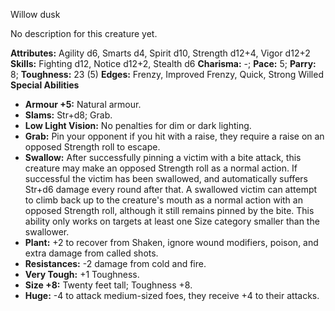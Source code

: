 Willow dusk

No description for this creature yet.

**Attributes:** Agility d6, Smarts d4, Spirit d10, Strength d12+4, Vigor
d12+2
**Skills:** Fighting d12, Notice d12+2, Stealth d6
**Charisma:** -; **Pace:** 5; **Parry:** 8; **Toughness:** 23 (5)
**Edges:** Frenzy, Improved Frenzy, Quick, Strong Willed
**Special Abilities**
- **Armour +5:** Natural armour.
- **Slams:** Str+d8; Grab.
- **Low Light Vision:** No penalties for dim or dark lighting.
- **Grab:** Pin your opponent if you hit with a raise, they require a
raise on an opposed Strength roll to escape.
- **Swallow:** After successfully pinning a victim with a bite attack,
this creature may make an opposed Strength roll as a normal action. If
successful the victim has been swallowed, and automatically suffers
Str+d6 damage every round after that. A swallowed victim can attempt to
climb back up to the creature's mouth as a normal action with an
opposed Strength roll, although it still remains pinned by the bite.
This ability only works on targets at least one Size category smaller
than the swallower.
- **Plant:** +2 to recover from Shaken, ignore wound modifiers, poison,
and extra damage from called shots.
- **Resistances:** -2 damage from cold and fire.
- **Very Tough:** +1 Toughness.
- **Size +8:** Twenty feet tall; Toughness +8.
- **Huge:** -4 to attack medium-sized foes, they receive +4 to their
attacks.

